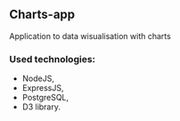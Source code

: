 ## Charts-app

Application to data wisualisation with charts

### Used technologies:
* NodeJS,
* ExpressJS,
* PostgreSQL,
* D3 library.